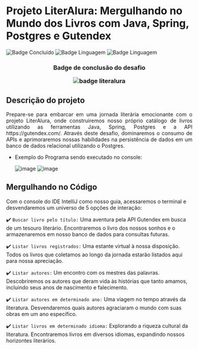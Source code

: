 # Projeto LiterAlura: Mergulhando no Mundo dos Livros com Java, Spring, Postgres e Gutendex

![Badge Concluído](http://img.shields.io/static/v1?label=STATUS&message=CONCLUÍDO&color=GREEN&style=for-the-badge)
![Badge Linguagem](http://img.shields.io/static/v1?label=LINGUAGEM&message=JAVA&color=orange&style=for-the-badge)
![Badge Linguagem](http://img.shields.io/static/v1?label=API&message=gutendex&color=blue&style=for-the-badge)

<h3 align="center">Badge de conclusão do desafio
  <p align="center">
    <img src="https://github.com/MateusPerpetuo/LiterAlura/assets/129229556/7a12b6bd-7e30-42a1-964b-16ab1f2d691f" alt="badge literalura">
  </p>
</h3> 


## Descrição do projeto 

<p align="justify">
Prepare-se para embarcar em uma jornada literária emocionante com o projeto LiterAlura, onde construiremos nosso próprio catálogo de livros
utilizando as ferramentas Java, Spring, Postgres e a API https://gutendex.com/. Através deste desafio, dominaremos o consumo de APIs e aprimoraremos nossas 
habilidades na persistência de dados em um banco de dados relacional utilizando o Postgres.




- Exemplo do Programa sendo executado no console:

  ![image](https://github.com/MateusPerpetuo/LiterAlura/assets/129229556/75f2239a-14a4-4769-8805-dd84b1c4d36c)
![image](https://github.com/MateusPerpetuo/LiterAlura/assets/129229556/96b04c62-c552-4083-9b4d-72db578e82b5)


</p>


## Mergulhando no Código

Com o console do IDE IntelliJ como nosso guia, acessaremos o terminal e desvendaremos um universo de 5 opções de interação:

:heavy_check_mark: `Buscar livro pelo título:` Uma aventura pela API Gutendex em busca de um tesouro literário. Encontraremos o 
livro dos nossos sonhos e o armazenaremos em nosso banco de dados para consultas futuras. 

:heavy_check_mark: `Listar livros registrados:`  Uma estante virtual à nossa disposição. Todos os livros que coletamos ao longo 
da jornada estarão listados aqui para nossa apreciação.

:heavy_check_mark: `Listar autores:`  Um encontro com os mestres das palavras. Descobriremos os autores que deram vida às histórias 
que tanto amamos, incluindo seus anos de nascimento e falecimento.

:heavy_check_mark: `Listar autores em determinado ano:` Uma viagem no tempo através da literatura. Desvendaremos quais autores 
agraciaram o mundo com suas obras em um ano específico.

:heavy_check_mark: `Listar livros em determinado idioma:` Explorando a riqueza cultural da literatura. Encontraremos livros em diversos 
idiomas, expandindo nossos horizontes literários.

